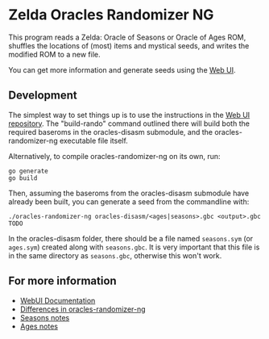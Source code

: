# Zelda Oracles Randomizer NG

This program reads a Zelda: Oracle of Seasons or Oracle of Ages ROM, shuffles
the locations of (most) items and mystical seeds, and writes the modified ROM to
a new file.

You can get more information and generate seeds using the [Web UI](https://oosarando.zeldahacking.net/).


## Development

The simplest way to set things up is to use the instructions in the [Web UI
repository](https://github.com/Stewmath/oracles-randomizer-ng-webui). The
"build-rando" command outlined there will build both the required baseroms in
the oracles-disasm submodule, and the oracles-randomizer-ng executable file
itself.

Alternatively, to compile oracles-randomizer-ng on its own, run:

```
go generate
go build
```

Then, assuming the baseroms from the oracles-disasm submodule have already been
built, you can generate a seed from the commandline with:

```
./oracles-randomizer-ng oracles-disasm/<ages|seasons>.gbc <output>.gbc TODO
```

In the oracles-disasm folder, there should be a file named `seasons.sym` (or
`ages.sym`) created along with `seasons.gbc`. It is very important that this
file is in the same directory as `seasons.gbc`, otherwise this won't work.


## For more information

- [WebUI Documentation](https://oosarando.zeldahacking.net/info) 
- [Differences in oracles-randomizer-ng](doc/ng_differences.md)
- [Seasons notes](doc/seasons_notes.md)
- [Ages notes](doc/ages_notes.md)
